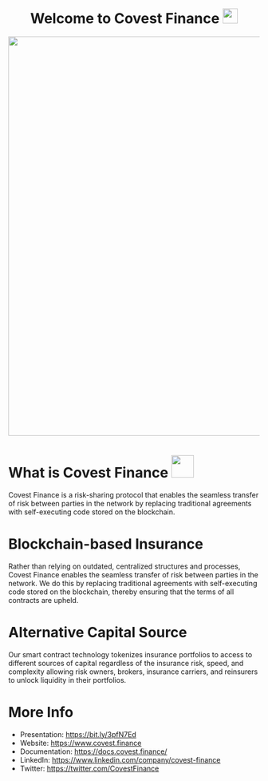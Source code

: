 <h1 align="center">Welcome to Covest Finance <img src="https://media.giphy.com/media/hvRJCLFzcasrR4ia7z/giphy.gif" width="30" margin-top="5"/></h1>

<p align="center" marginLeft="200">
<img src="https://user-images.githubusercontent.com/39422342/167290638-f7a95754-034c-4e7a-974e-3fa32687ca8f.png" width="800" />
</p>

# **What is Covest Finance** <img src="https://user-images.githubusercontent.com/39422342/167291196-96b7f01b-902c-4d9b-9e76-9047ea4f6d98.png" width="45" />

Covest Finance is a risk-sharing protocol that enables the seamless transfer of risk between parties in the network by replacing traditional agreements with self-executing code stored on the blockchain.

# **Blockchain-based Insurance**

Rather than relying on outdated, centralized structures and processes, Covest Finance enables the seamless transfer of risk between parties in the network. We do this by replacing traditional agreements with self-executing code stored on the blockchain, thereby ensuring that the terms of all contracts are upheld.

# **Alternative Capital Source**

Our smart contract technology tokenizes insurance portfolios to access to different sources of capital regardless of the insurance risk, speed, and complexity allowing risk owners, brokers, insurance carriers, and reinsurers to unlock liquidity in their portfolios.


# **More Info**
* Presentation: https://bit.ly/3pfN7Ed
* Website: https://www.covest.finance
* Documentation: https://docs.covest.finance/
* LinkedIn: https://www.linkedin.com/company/covest-finance
* Twitter: https://twitter.com/CovestFinance
